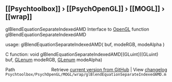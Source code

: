 ## [[Psychtoolbox]] &#8250; [[PsychOpenGL]] &#8250; [[MOGL]] &#8250; [[wrap]]

glBlendEquationSeparateIndexedAMD  Interface to [OpenGL](OpenGL) function glBlendEquationSeparateIndexedAMD  
  
usage:  glBlendEquationSeparateIndexedAMD( buf, modeRGB, modeAlpha )  
  
C function:  void glBlendEquationSeparateIndexedAMD[(GLuint]((GLuint) buf, [GLenum](GLenum) modeRGB, [GLenum](GLenum) modeAlpha)  




<div class="code_header" style="text-align:right;">
  <span style="float:left;">Path&nbsp;&nbsp;</span> <span class="counter">Retrieve <a href=
  "https://raw.github.com/Psychtoolbox-3/Psychtoolbox-3/beta/Psychtoolbox/PsychOpenGL/MOGL/wrap/glBlendEquationSeparateIndexedAMD.m">current version from GitHub</a> | View <a href=
  "https://github.com/Psychtoolbox-3/Psychtoolbox-3/commits/beta/Psychtoolbox/PsychOpenGL/MOGL/wrap/glBlendEquationSeparateIndexedAMD.m">changelog</a></span>
</div>
<div class="code">
  <code>Psychtoolbox/PsychOpenGL/MOGL/wrap/glBlendEquationSeparateIndexedAMD.m</code>
</div>

